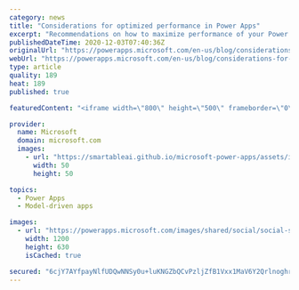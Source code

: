 ```yaml
---
category: news
title: "Considerations for optimized performance in Power Apps"
excerpt: "Recommendations on how to maximize performance of your Power Apps "
publishedDateTime: 2020-12-03T07:40:36Z
originalUrl: "https://powerapps.microsoft.com/en-us/blog/considerations-for-optimized-performance-in-power-apps/"
webUrl: "https://powerapps.microsoft.com/en-us/blog/considerations-for-optimized-performance-in-power-apps/"
type: article
quality: 189
heat: 189
published: true

featuredContent: "<iframe width=\"800\" height=\"500\" frameborder=\"0\" src=\"https://www.youtube.com/embed/jcKoqC9Vfmo\" allow=\"accelerometer; autoplay; encrypted-media; gyroscope; picture-in-picture\" allowfullscreen></iframe>"

provider:
  name: Microsoft
  domain: microsoft.com
  images:
    - url: "https://smartableai.github.io/microsoft-power-apps/assets/images/organizations/microsoft.com-50x50.jpg"
      width: 50
      height: 50

topics:
  - Power Apps
  - Model-driven apps

images:
  - url: "https://powerapps.microsoft.com/images/shared/social/social-share-post-ignite.png"
    width: 1200
    height: 630
    isCached: true

secured: "6cjY7AYfpayNlfUDQwNNSy0u+luKNGZbQCvPzljZfB1Vxx1MaV6Y2Qrlnoghr3+8ijLYYrQgP9nKQq4nMMiE8ETXzH5EmhaA2uv1euRcbfjj3Zsgz6jYqv+aEJwfRVwFiFgEu2ThqD1uX/PSBrODInoddmfn8of5Jw11SIYqm9+Ftr0KSVU3W3PRDTfYWh0VBT4gxqBNwvU5DGOsVdG5IvZn8uTY0PnzO4hqSUbWgVWLqLx2e+loG/6Igs6MuHpsNUhSYUiKjy07TuHVlhBzAPAdBF9ETMB8ddfPmMSeb+W49OWmUHPY0SqsoKZTqr7Jum/F3P/8U5GJYRtSpKCKjeXvemTUYyrBa8rPDNINl0AelHgsbbBpRpoyJTpmJd8xQ2MDXg1EToSrYGVcYlSn0Ux4/HLhInE3gCU4wt03V43Kf9nMEPqdsoNbKwy2aYoZL8S7A6y8kvlq9Ur4LUU0Ow==;enIyp84ezgz30V3CyWyuwg=="
---
```


